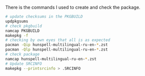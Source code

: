 There is the commands I used to create and check the package.

```sh
# update checksums in the PKGBUILD
updpkgsums
# check pkgbuild
namcap PKGBUILD
makepkg -f
# checking by own eyes that all is as expected
pacman -Qip hunspell-multilingual-ru-en-*.zst
pacman -Qlp hunspell-multilingual-ru-en-*.zst
# check package
namcap hunspell-multilingual-ru-en-*.zst
# Update SRCINFO
makepkg --printsrcinfo > .SRCINFO
```
